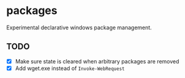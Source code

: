 # packages

Experimental declarative windows package management.

## TODO

- [x] Make sure state is cleared when arbitrary packages are removed
- [x] Add wget.exe instead of `Invoke-WebRequest`
